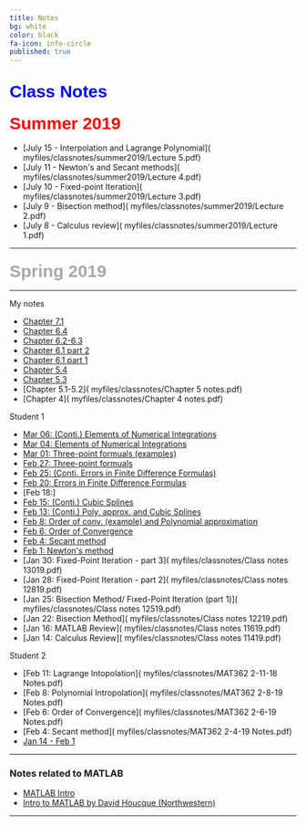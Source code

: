 ```yaml
---
title: Notes
bg: white
color: black
fa-icon: info-circle
published: true
---
```


## **<span style="color:blue;font-family:'Titillium Web', sans-serif; font-size:30px;font-weight:Regular;"> Class Notes </span>**

### **<span style="color:Red;font-family:'Titillium Web', sans-serif; font-size:30px;font-weight:Regular;"> Summer 2019 </span>**

- [July 15 - Interpolation and Lagrange Polynomial]( myfiles/classnotes/summer2019/Lecture 5.pdf)
- [July 11 - Newton's and Secant methods]( myfiles/classnotes/summer2019/Lecture 4.pdf)
- [July 10 - Fixed-point Iteration]( myfiles/classnotes/summer2019/Lecture 3.pdf)
- [July 9 - Bisection method]( myfiles/classnotes/summer2019/Lecture 2.pdf)
- [July 8 - Calculus review]( myfiles/classnotes/summer2019/Lecture 1.pdf)

---

### **<span style="color:DarkGray;font-family:'Titillium Web', sans-serif; font-size:30px;font-weight:Regular;"> Spring 2019 </span>**

---

My notes 

- [Chapter 7.1]( myfiles/classnotes/chap71.pdf)
- [Chapter 6.4]( myfiles/classnotes/Chapter_64.pdf)
- [Chapter 6.2-6.3]( myfiles/classnotes/Chapter_62.pdf)
- [Chapter 6.1 part 2]( myfiles/classnotes/Section61_part2.pdf)
- [Chapter 6.1 part 1]( myfiles/classnotes/Section61_part1.pdf)
- [Chapter 5.4]( myfiles/classnotes/Chapter_52.pdf)
- [Chapter 5.3]( myfiles/classnotes/Chapter_53.pdf)
- [Chapter 5.1-5.2]( myfiles/classnotes/Chapter 5 notes.pdf)
- [Chapter 4]( myfiles/classnotes/Chapter 4 notes.pdf)


Student 1 
- [Mar 06: (Conti.) Elements of Numerical Integrations]( myfiles/classnotes/ClassNotes0306.pdf)
- [Mar 04: Elements of Numerical Integrations]( myfiles/classnotes/ClassNotes0304.pdf)
- [Mar 01: Three-point formuals (examples)]( myfiles/classnotes/ClassNotes0301.pdf)
- [Feb 27: Three-point formuals]( myfiles/classnotes/ClassNotes0227.pdf)
- [Feb 25: (Conti. Errors in Finite Difference Formulas)]( myfiles/classnotes/ClassNotes0225.pdf)
- [Feb 20: Errors in Finite Difference Formulas ]( myfiles/classnotes/ClassNotes0220.pdf)
- [Feb 18:]
- [Feb 15: (Conti.) Cubic Splines]( myfiles/classnotes/ClassNotes021519.pdf)
- [Feb 13: (Conti.) Poly. approx. and Cubic Splines]( myfiles/classnotes/ClassNotes021319.pdf)
- [Feb 8: Order of conv. (example) and Polynomial approximation]( myfiles/classnotes/ClassNotes020819.pdf)
- [Feb 6: Order of Convergence]( myfiles/classnotes/ClassNotes020619.pdf)
- [Feb 4: Secant method]( myfiles/classnotes/ClassNotes020419.pdf)
- [Feb 1: Newton's method]( myfiles/classnotes/ClassNotes020119.pdf)
- [Jan 30: Fixed-Point Iteration - part 3]( myfiles/classnotes/Class notes 13019.pdf)
- [Jan 28: Fixed-Point Iteration - part 2]( myfiles/classnotes/Class notes 12819.pdf)
- [Jan 25: Bisection Method/ Fixed-Point Iteration (part 1)]( myfiles/classnotes/Class notes 12519.pdf)
- [Jan 22: Bisection Method]( myfiles/classnotes/Class notes 12219.pdf)
- [Jan 16: MATLAB Review]( myfiles/classnotes/Class notes 11619.pdf)
- [Jan 14: Calculus Review]( myfiles/classnotes/Class notes 11419.pdf)

Student 2
- [Feb 11: Lagrange Intopolation]( myfiles/classnotes/MAT362 2-11-18 Notes.pdf)
- [Feb 8: Polynomial Intropolation]( myfiles/classnotes/MAT362 2-8-19 Notes.pdf)
- [Feb 6: Order of Convergence]( myfiles/classnotes/MAT362 2-6-19 Notes.pdf)
- [Feb 4: Secant method]( myfiles/classnotes/MAT362 2-4-19 Notes.pdf)
- [Jan 14 - Feb 1]( myfiles/classnotes/MAT_362_1_14_2_1.pdf)


-------------

### Notes related to MATLAB

- [MATLAB Intro]( myfiles/MATLAB_intro_final_version.pdf)
- [Intro to MATLAB by David Houcque
(Northwestern)]( myfiles/matlab.pdf)


----------------


